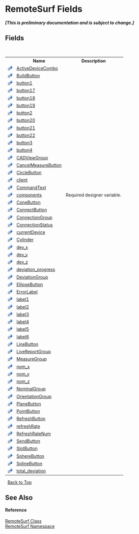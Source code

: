 # RemoteSurf Fields
 _**\[This is preliminary documentation and is subject to change.\]**_


## Fields
&nbsp;<table><tr><th></th><th>Name</th><th>Description</th></tr><tr><td>![Private field](media/privfield.gif "Private field")</td><td><a href="F_RemoteSurf_RemoteSurf_ActiveDeviceCombo">ActiveDeviceCombo</a></td><td /></tr><tr><td>![Private field](media/privfield.gif "Private field")</td><td><a href="F_RemoteSurf_RemoteSurf_BuildButton">BuildButton</a></td><td /></tr><tr><td>![Private field](media/privfield.gif "Private field")</td><td><a href="F_RemoteSurf_RemoteSurf_button1">button1</a></td><td /></tr><tr><td>![Private field](media/privfield.gif "Private field")</td><td><a href="F_RemoteSurf_RemoteSurf_button17">button17</a></td><td /></tr><tr><td>![Private field](media/privfield.gif "Private field")</td><td><a href="F_RemoteSurf_RemoteSurf_button18">button18</a></td><td /></tr><tr><td>![Private field](media/privfield.gif "Private field")</td><td><a href="F_RemoteSurf_RemoteSurf_button19">button19</a></td><td /></tr><tr><td>![Private field](media/privfield.gif "Private field")</td><td><a href="F_RemoteSurf_RemoteSurf_button2">button2</a></td><td /></tr><tr><td>![Private field](media/privfield.gif "Private field")</td><td><a href="F_RemoteSurf_RemoteSurf_button20">button20</a></td><td /></tr><tr><td>![Private field](media/privfield.gif "Private field")</td><td><a href="F_RemoteSurf_RemoteSurf_button21">button21</a></td><td /></tr><tr><td>![Private field](media/privfield.gif "Private field")</td><td><a href="F_RemoteSurf_RemoteSurf_button22">button22</a></td><td /></tr><tr><td>![Private field](media/privfield.gif "Private field")</td><td><a href="F_RemoteSurf_RemoteSurf_button3">button3</a></td><td /></tr><tr><td>![Private field](media/privfield.gif "Private field")</td><td><a href="F_RemoteSurf_RemoteSurf_button4">button4</a></td><td /></tr><tr><td>![Private field](media/privfield.gif "Private field")</td><td><a href="F_RemoteSurf_RemoteSurf_CADViewGroup">CADViewGroup</a></td><td /></tr><tr><td>![Private field](media/privfield.gif "Private field")</td><td><a href="F_RemoteSurf_RemoteSurf_CancelMeasureButton">CancelMeasureButton</a></td><td /></tr><tr><td>![Private field](media/privfield.gif "Private field")</td><td><a href="F_RemoteSurf_RemoteSurf_CircleButton">CircleButton</a></td><td /></tr><tr><td>![Private field](media/privfield.gif "Private field")</td><td><a href="F_RemoteSurf_RemoteSurf_client">client</a></td><td /></tr><tr><td>![Private field](media/privfield.gif "Private field")</td><td><a href="F_RemoteSurf_RemoteSurf_CommandText">CommandText</a></td><td /></tr><tr><td>![Private field](media/privfield.gif "Private field")</td><td><a href="F_RemoteSurf_RemoteSurf_components">components</a></td><td>
Required designer variable.</td></tr><tr><td>![Private field](media/privfield.gif "Private field")</td><td><a href="F_RemoteSurf_RemoteSurf_ConeButton">ConeButton</a></td><td /></tr><tr><td>![Private field](media/privfield.gif "Private field")</td><td><a href="F_RemoteSurf_RemoteSurf_ConnectButton">ConnectButton</a></td><td /></tr><tr><td>![Private field](media/privfield.gif "Private field")</td><td><a href="F_RemoteSurf_RemoteSurf_ConnectionGroup">ConnectionGroup</a></td><td /></tr><tr><td>![Private field](media/privfield.gif "Private field")</td><td><a href="F_RemoteSurf_RemoteSurf_ConnectionStatus">ConnectionStatus</a></td><td /></tr><tr><td>![Private field](media/privfield.gif "Private field")</td><td><a href="F_RemoteSurf_RemoteSurf_currentDevice">currentDevice</a></td><td /></tr><tr><td>![Private field](media/privfield.gif "Private field")</td><td><a href="F_RemoteSurf_RemoteSurf_Cylinder">Cylinder</a></td><td /></tr><tr><td>![Private field](media/privfield.gif "Private field")</td><td><a href="F_RemoteSurf_RemoteSurf_dev_x">dev_x</a></td><td /></tr><tr><td>![Private field](media/privfield.gif "Private field")</td><td><a href="F_RemoteSurf_RemoteSurf_dev_y">dev_y</a></td><td /></tr><tr><td>![Private field](media/privfield.gif "Private field")</td><td><a href="F_RemoteSurf_RemoteSurf_dev_z">dev_z</a></td><td /></tr><tr><td>![Private field](media/privfield.gif "Private field")</td><td><a href="F_RemoteSurf_RemoteSurf_deviation_progress">deviation_progress</a></td><td /></tr><tr><td>![Private field](media/privfield.gif "Private field")</td><td><a href="F_RemoteSurf_RemoteSurf_DeviationGroup">DeviationGroup</a></td><td /></tr><tr><td>![Private field](media/privfield.gif "Private field")</td><td><a href="F_RemoteSurf_RemoteSurf_EllipseButton">EllipseButton</a></td><td /></tr><tr><td>![Private field](media/privfield.gif "Private field")</td><td><a href="F_RemoteSurf_RemoteSurf_ErrorLabel">ErrorLabel</a></td><td /></tr><tr><td>![Private field](media/privfield.gif "Private field")</td><td><a href="F_RemoteSurf_RemoteSurf_label1">label1</a></td><td /></tr><tr><td>![Private field](media/privfield.gif "Private field")</td><td><a href="F_RemoteSurf_RemoteSurf_label2">label2</a></td><td /></tr><tr><td>![Private field](media/privfield.gif "Private field")</td><td><a href="F_RemoteSurf_RemoteSurf_label3">label3</a></td><td /></tr><tr><td>![Private field](media/privfield.gif "Private field")</td><td><a href="F_RemoteSurf_RemoteSurf_label4">label4</a></td><td /></tr><tr><td>![Private field](media/privfield.gif "Private field")</td><td><a href="F_RemoteSurf_RemoteSurf_label5">label5</a></td><td /></tr><tr><td>![Private field](media/privfield.gif "Private field")</td><td><a href="F_RemoteSurf_RemoteSurf_label6">label6</a></td><td /></tr><tr><td>![Private field](media/privfield.gif "Private field")</td><td><a href="F_RemoteSurf_RemoteSurf_LineButton">LineButton</a></td><td /></tr><tr><td>![Private field](media/privfield.gif "Private field")</td><td><a href="F_RemoteSurf_RemoteSurf_LiveReportGroup">LiveReportGroup</a></td><td /></tr><tr><td>![Private field](media/privfield.gif "Private field")</td><td><a href="F_RemoteSurf_RemoteSurf_MeasureGroup">MeasureGroup</a></td><td /></tr><tr><td>![Private field](media/privfield.gif "Private field")</td><td><a href="F_RemoteSurf_RemoteSurf_nom_x">nom_x</a></td><td /></tr><tr><td>![Private field](media/privfield.gif "Private field")</td><td><a href="F_RemoteSurf_RemoteSurf_nom_y">nom_y</a></td><td /></tr><tr><td>![Private field](media/privfield.gif "Private field")</td><td><a href="F_RemoteSurf_RemoteSurf_nom_z">nom_z</a></td><td /></tr><tr><td>![Private field](media/privfield.gif "Private field")</td><td><a href="F_RemoteSurf_RemoteSurf_NominalGroup">NominalGroup</a></td><td /></tr><tr><td>![Private field](media/privfield.gif "Private field")</td><td><a href="F_RemoteSurf_RemoteSurf_OrientationGroup">OrientationGroup</a></td><td /></tr><tr><td>![Private field](media/privfield.gif "Private field")</td><td><a href="F_RemoteSurf_RemoteSurf_PlaneButton">PlaneButton</a></td><td /></tr><tr><td>![Private field](media/privfield.gif "Private field")</td><td><a href="F_RemoteSurf_RemoteSurf_PointButton">PointButton</a></td><td /></tr><tr><td>![Private field](media/privfield.gif "Private field")</td><td><a href="F_RemoteSurf_RemoteSurf_RefreshButton">RefreshButton</a></td><td /></tr><tr><td>![Private field](media/privfield.gif "Private field")</td><td><a href="F_RemoteSurf_RemoteSurf_refreshRate">refreshRate</a></td><td /></tr><tr><td>![Private field](media/privfield.gif "Private field")</td><td><a href="F_RemoteSurf_RemoteSurf_RefreshRateNum">RefreshRateNum</a></td><td /></tr><tr><td>![Private field](media/privfield.gif "Private field")</td><td><a href="F_RemoteSurf_RemoteSurf_SendButton">SendButton</a></td><td /></tr><tr><td>![Private field](media/privfield.gif "Private field")</td><td><a href="F_RemoteSurf_RemoteSurf_SlotButton">SlotButton</a></td><td /></tr><tr><td>![Private field](media/privfield.gif "Private field")</td><td><a href="F_RemoteSurf_RemoteSurf_SphereButton">SphereButton</a></td><td /></tr><tr><td>![Private field](media/privfield.gif "Private field")</td><td><a href="F_RemoteSurf_RemoteSurf_SplineButton">SplineButton</a></td><td /></tr><tr><td>![Private field](media/privfield.gif "Private field")</td><td><a href="F_RemoteSurf_RemoteSurf_total_deviation">total_deviation</a></td><td /></tr></table>&nbsp;
<a href="#remotesurf-fields">Back to Top</a>

## See Also


#### Reference
<a href="T_RemoteSurf_RemoteSurf">RemoteSurf Class</a><br /><a href="N_RemoteSurf">RemoteSurf Namespace</a><br />